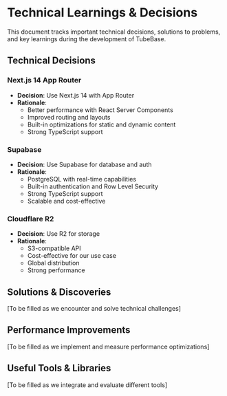 # Technical Learnings & Decisions

This document tracks important technical decisions, solutions to problems, and key learnings during the development of TubeBase.

## Technical Decisions

### Next.js 14 App Router
- **Decision**: Use Next.js 14 with App Router
- **Rationale**: 
  - Better performance with React Server Components
  - Improved routing and layouts
  - Built-in optimizations for static and dynamic content
  - Strong TypeScript support

### Supabase
- **Decision**: Use Supabase for database and auth
- **Rationale**:
  - PostgreSQL with real-time capabilities
  - Built-in authentication and Row Level Security
  - Strong TypeScript support
  - Scalable and cost-effective

### Cloudflare R2
- **Decision**: Use R2 for storage
- **Rationale**:
  - S3-compatible API
  - Cost-effective for our use case
  - Global distribution
  - Strong performance

## Solutions & Discoveries

[To be filled as we encounter and solve technical challenges]

## Performance Improvements

[To be filled as we implement and measure performance optimizations]

## Useful Tools & Libraries

[To be filled as we integrate and evaluate different tools]

